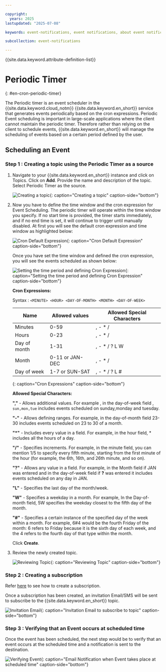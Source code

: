 ```yaml
---

copyright:
  years: 2025
lastupdated: "2025-07-08"

keywords: event-notifications, event notifications, about event notifications, cron scheduler, topics, sources

subcollection: event-notifications

---
```

{{site.data.keyword.attribute-definition-list}}

# Periodic Timer
{: #en-cron-periodic-timer}

The Periodic timer is an event scheduler in the {{site.data.keyword.cloud_notm}} {{site.data.keyword.en_short}} service that generates events periodically based on the cron expressions. Periodic Event scheduling is important in large-scale applications where the client cannot maintain the periodic timer. Therefore rather than relying on the client to schedule events, {{site.data.keyword.en_short}} will manage the scheduling of events based on a certain period defined by the user. 

## Scheduling an Event

### **Step 1 : Creating a topic using the Periodic Timer as a source**

1. Navigate to your {{site.data.keyword.en_short}} instance and click on Topics. Click on **Add**. Provide the name and description of the topic. Select Periodic Timer as the source.

    ![Creating a topic](images/en-creating-topic.png "Creating a topic"){: caption="Creating a topic" caption-side="bottom"}

1. Now you have to define the time window and the cron expression for Event Scheduling. The periodic timer will operate within the time window you specify. If no start time is provided, the timer starts immediately, and if no end time is set, it will continue to trigger until manually disabled. At first you will see the default cron expression and time window as highlighted below:

    ![Cron Default Expression](images/en-cron-default.png "Cron Default Expression"){: caption="Cron Default Expression" caption-side="bottom"}

    Once you have set the time window and defined the cron expression, you will see the events scheduled as shown below:

    ![Setting the time period and defining Cron Expression ](images/en-cron-expression.png "Setting the time period and defining Cron Expression"){: caption="Setting the time period and defining Cron Expression" caption-side="bottom"}

    **Cron Expressions:**

    Syntax : `<MINUTE> <HOUR> <DAY-OF-MONTH> <MONTH> <DAY-OF-WEEK>`

    | Name         | Allowed values  | Allowed Special Characters |
    |--------------|-----------------|----------------------------|
    | Minutes      | 0-59            | , - * /                    |
    | Hours        | 0-23            | , - * /                    |
    | Day of month | 1-31            | , - * / ? L W              |
    | Month        | 0-11 or JAN-DEC | , - * /                    |
    | Day of week  | 1-7 or SUN-SAT  | , - * / ? L #              |
    {: caption="Cron Expressions" caption-side="bottom"}

    **Allowed Special Characters:**

    **","** - Allows additional values. For example , in the day-of-week field , `sun,mon,tue` includes events scheduled on sunday,monday and tuesday. 

    **"-"** - Allows defining ranges. For example, in the day-of-month field 23-30 includes events scheduled on 23 to 30 of a month.

    **"*"** - Includes every value in a field. For example, in the hour field, * includes all the hours of a day.

    **"/"** -  Specifies increments. For example, in the minute field, you can mention 1/5 to specify every fifth minute, starting from the first minute of the hour (for example, the 6th, 16th, and 26th minute, and so on).

    **"?"** - Allows any value in a field. For example, in the Month field if JAN was entered and in the day-of-week field if **?** was entered it includes events scheduled on any day in JAN.

    **"L"** - Specifies the last day of the month/week.

    **"W"** - Specifies a weekday in a month. For example, In the Day-of-month field, 5W specifies the weekday closest to the fifth day of the month.

    **"#"** - Specifies a certain instance of the specified day of the week within a month. For example, 6#4 would be the fourth Friday of the month: 6 refers to Friday because it is the sixth day of each week, and the 4 refers to the fourth day of that type within the month.

    Click **Create**.

1. Review the newly created topic. 

    ![Reviewing Topic](images/en-cron-review.png "Reviewing Topic"){: caption="Reviewing Topic" caption-side="bottom"}

### **Step 2 : Creating a subscription**

Refer [here](/docs/event-notifications?topic=event-notifications-en-create-en-subscription) to see how to create a subscription. 

Once a subscription has been created, an invitation Email/SMS will be sent to subscribe to the {{site.data.keyword.en_short}} topic. 

![Invitation Email](images/en-invitation-email.png "Invitation Email to subscribe to topic"){: caption="Invitation Email to subscribe to topic" caption-side="bottom"}


### **Step 3 : Verifying that an Event occurs at scheduled time**

Once the event has been scheduled, the next step would be to verify that an event occurs at the scheduled time and a notification is sent to the destination. 

![Verifying Event](images/en-verifying-notification.png "Email Notification when Event takes place at scheduled time"){: caption="Email Notification when Event takes place at scheduled time" caption-side="bottom"}

